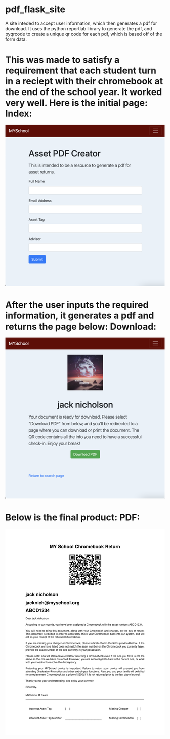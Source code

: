 # pdf_flask_site
A site inteded to accept user information, which then generates a pdf for download. It uses the python reportlab library to generate the pdf, and pyqrcode to create a unique qr code for each pdf, which is based off of the form data. 

This was made to satisfy a requirement that each student turn in a reciept with their chromebook at the end of the school year. It worked very well. 
Here is the initial page:
Index:
===
<p align="center">
  <img src='/static/index.png' width='700px'>
</p>

After the user inputs the required information, it generates a pdf and returns the page below:
Download:
===
<p align="center">
  <img src='/static/user.png' width='700px'>
</p>

Below is the final product:
PDF:
===

<p align="center">
  <img src='/static/ABCD1234.pdf' width='700px'>
</p>

